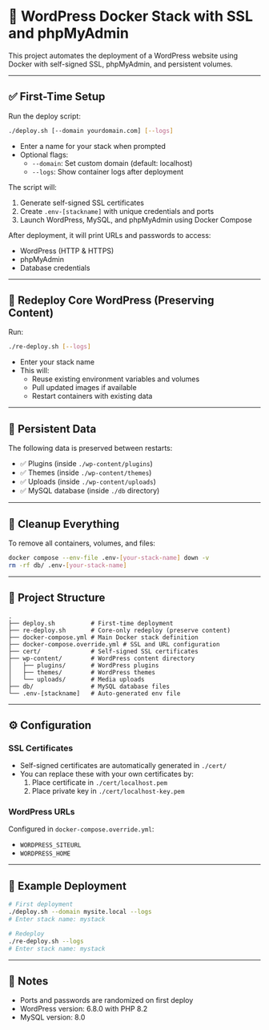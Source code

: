 # 🚀 WordPress Docker Stack with SSL and phpMyAdmin

This project automates the deployment of a WordPress website using Docker with self-signed SSL, phpMyAdmin, and persistent volumes.

---

## ✅ First-Time Setup

Run the deploy script:

```bash
./deploy.sh [--domain yourdomain.com] [--logs]
```

- Enter a name for your stack when prompted
- Optional flags:
  - `--domain`: Set custom domain (default: localhost)
  - `--logs`: Show container logs after deployment

The script will:
1. Generate self-signed SSL certificates
2. Create `.env-[stackname]` with unique credentials and ports
3. Launch WordPress, MySQL, and phpMyAdmin using Docker Compose

After deployment, it will print URLs and passwords to access:
- WordPress (HTTP & HTTPS)
- phpMyAdmin
- Database credentials

---

## 🔁 Redeploy Core WordPress (Preserving Content)

Run:

```bash
./re-deploy.sh [--logs]
```

- Enter your stack name
- This will:
  - Reuse existing environment variables and volumes
  - Pull updated images if available
  - Restart containers with existing data

---

## 🔐 Persistent Data

The following data is preserved between restarts:
- ✅ Plugins (inside `./wp-content/plugins`)
- ✅ Themes (inside `./wp-content/themes`)
- ✅ Uploads (inside `./wp-content/uploads`)
- ✅ MySQL database (inside `./db` directory)

---

## 🧼 Cleanup Everything

To remove all containers, volumes, and files:

```bash
docker compose --env-file .env-[your-stack-name] down -v
rm -rf db/ .env-[your-stack-name]
```

---

## 📁 Project Structure

```
.
├── deploy.sh          # First-time deployment
├── re-deploy.sh       # Core-only redeploy (preserve content)
├── docker-compose.yml # Main Docker stack definition
├── docker-compose.override.yml # SSL and URL configuration
├── cert/              # Self-signed SSL certificates
├── wp-content/        # WordPress content directory
│   ├── plugins/       # WordPress plugins
│   ├── themes/        # WordPress themes
│   └── uploads/       # Media uploads
├── db/                # MySQL database files
└── .env-[stackname]   # Auto-generated env file
```

---

## ⚙️ Configuration

### SSL Certificates
- Self-signed certificates are automatically generated in `./cert/`
- You can replace these with your own certificates by:
  1. Place certificate in `./cert/localhost.pem`
  2. Place private key in `./cert/localhost-key.pem`

### WordPress URLs
Configured in `docker-compose.override.yml`:
- `WORDPRESS_SITEURL`
- `WORDPRESS_HOME`

---

## 💬 Example Deployment

```bash
# First deployment
./deploy.sh --domain mysite.local --logs
# Enter stack name: mystack

# Redeploy
./re-deploy.sh --logs
# Enter stack name: mystack
```

---

## 📝 Notes

- Ports and passwords are randomized on first deploy
- WordPress version: 6.8.0 with PHP 8.2
- MySQL version: 8.0


